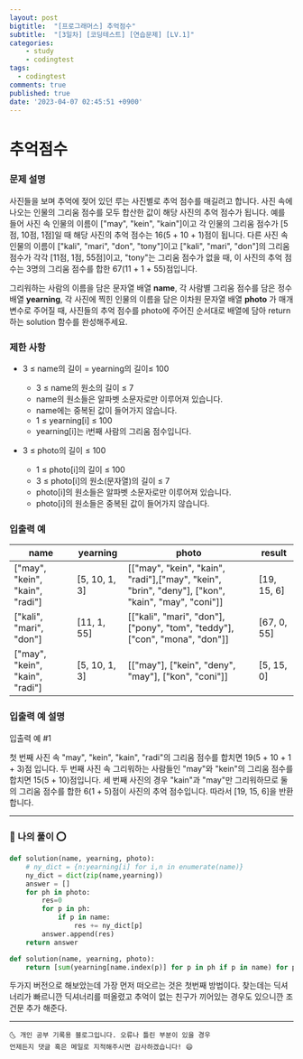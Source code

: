 ```yaml
---
layout: post
bigtitle:  "[프로그래머스] 추억점수"
subtitle:  "[3일차] [코딩테스트] [연습문제] [LV.1]"
categories:
    - study
    - codingtest
tags:
  - codingtest
comments: true
published: true
date: '2023-04-07 02:45:51 +0900'
---
```


# 추억점수

### 문제 설명

사진들을 보며 추억에 젖어 있던 루는 사진별로 추억 점수를 매길려고 합니다. 사진 속에 나오는 인물의 그리움 점수를 모두 합산한 값이 해당 사진의 추억 점수가 됩니다. 예를 들어 사진 속 인물의 이름이 ["may", "kein", "kain"]이고 각 인물의 그리움 점수가 [5점, 10점, 1점]일 때 해당 사진의 추억 점수는 16(5 + 10 + 1)점이 됩니다. 다른 사진 속 인물의 이름이 ["kali", "mari", "don", "tony"]이고 ["kali", "mari", "don"]의 그리움 점수가 각각 [11점, 1점, 55점]이고, "tony"는 그리움 점수가 없을 때, 이 사진의 추억 점수는 3명의 그리움 점수를 합한 67(11 + 1 + 55)점입니다.

그리워하는 사람의 이름을 담은 문자열 배열 __name__, 각 사람별 그리움 점수를 담은 정수 배열 __yearning__, 각 사진에 찍힌 인물의 이름을 담은 이차원 문자열 배열 __photo__ 가 매개변수로 주어질 때, 사진들의 추억 점수를 photo에 주어진 순서대로 배열에 담아 return하는 solution 함수를 완성해주세요.

### 제한 사항

+ 3 ≤ name의 길이 = yearning의 길이≤ 100
  - 3 ≤ name의 원소의 길이 ≤ 7
  - name의 원소들은 알파벳 소문자로만 이루어져 있습니다.
  - name에는 중복된 값이 들어가지 않습니다.
  - 1 ≤ yearning[i] ≤ 100
  - yearning[i]는 i번째 사람의 그리움 점수입니다.

+ 3 ≤ photo의 길이 ≤ 100
  - 1 ≤ photo[i]의 길이 ≤ 100
  - 3 ≤ photo[i]의 원소(문자열)의 길이 ≤ 7
  - photo[i]의 원소들은 알파벳 소문자로만 이루어져 있습니다.
  - photo[i]의 원소들은 중복된 값이 들어가지 않습니다.

### 입출력 예

| name | yearning | photo | result |
|---|---| --- | --- |
| ["may", "kein", "kain", "radi"] | [5, 10, 1, 3] | [["may", "kein", "kain", "radi"],["may", "kein", "brin", "deny"], ["kon", "kain", "may", "coni"]] | [19, 15, 6] |
| ["kali", "mari", "don"] | [11, 1, 55] | [["kali", "mari", "don"], ["pony", "tom", "teddy"], ["con", "mona", "don"]] | [67, 0, 55] |
| ["may", "kein", "kain", "radi"] | [5, 10, 1, 3] | [["may"], ["kein", "deny", "may"], ["kon", "coni"]] | [5, 15, 0]


### 입출력 예 설명 

입출력 예 #1

첫 번째 사진 속 "may", "kein", "kain", "radi"의 그리움 점수를 합치면 19(5 + 10 + 1 + 3)점 입니다. 두 번째 사진 속 그리워하는 사람들인 "may"와 "kein"의 그리움 점수를 합치면 15(5 + 10)점입니다. 세 번째 사진의 경우 "kain"과 "may"만 그리워하므로 둘의 그리움 점수를 합한 6(1 + 5)점이 사진의 추억 점수입니다. 따라서 [19, 15, 6]을 반환합니다.


---

### 🚀 나의 풀이 ⭕

```python
def solution(name, yearning, photo):
    # ny_dict = {n:yearning[i] for i,n in enumerate(name)}
    ny_dict = dict(zip(name,yearning))
    answer = []
    for ph in photo:
        res=0
        for p in ph:
            if p in name:
                res += ny_dict[p]
        answer.append(res)
    return answer

def solution(name, yearning, photo):
    return [sum(yearning[name.index(p)] for p in ph if p in name) for ph in photo]
```

두가지 버전으로 해보았는데 가장 먼저 떠오르는 것은 첫번째 방법이다. 찾는데는 딕셔너리가 빠르니깐 딕셔너리를 떠올렸고 추억이 없는 친구가 끼어있는 경우도 있으니깐 조건문 추가 해준다. 


***
    🌜 개인 공부 기록용 블로그입니다. 오류나 틀린 부분이 있을 경우 
    언제든지 댓글 혹은 메일로 지적해주시면 감사하겠습니다! 😄